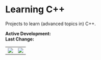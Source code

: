 # Learning C++
Projects to learn (advanced topics in) C++.

**Active Development:** <br>
**Last Change:** <br>

| | |
| :---: | :---: |
| ![](/Screenshots/.png) | ![](/Screenshots/.png) |

